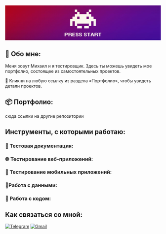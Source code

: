 [![Header](https://github.com/MikhailAvdonin/MikhailAvdonin/blob/main/assets/start.jpg)](https://github.com/MikhailAvdonin/MikhailAvdonin/blob/main/assets/kitty.gif)

## &#129302; Обо мне:
Меня зовут Михаил и я тестировщик. Здесь ты можешь увидеть мое портфолио, состоящее из самостоятельных проектов. 

&#128316; Кликни на любую ссылку из раздела «Портфолио», чтобы увидеть детали проектов.

## &#128230; Портфолио:
сюда ссылки на другие репозитории

## Инструменты, с которыми работаю:
### &#128194; Тестовая документация:

### &#127760; Тестирование веб-приложений:

### &#128241; Тестирование мобильных приложений:

### &#128221;Работа с данными:

### &#128189; Работа с кодом:


## Как связаться со мной:
[![Telegram](https://img.shields.io/badge/Telegram-white?style=for-the-badge&logo=telegram)](https://t.me/MikhailAvdonin)
[![Gmail](https://img.shields.io/badge/avdonin.mf@gmail.com-white?style=for-the-badge&logo=gmail)](mailto:avdonin.mf@gmail.com)